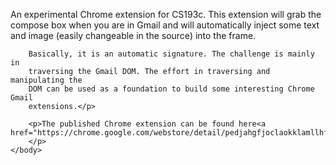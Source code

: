 <!DOCTYPE html>

<html>
	<head>
		<meta charset="utf-8">
		<title>README</title>
	</head>
	<body>
		<p>An experimental Chrome extension for CS193c. This extension will grab
		the compose box when you are in Gmail and will automatically inject some
		text and image (easily changeable in the source) into the frame.

		Basically, it is an automatic signature. The challenge is mainly in
		traversing the Gmail DOM. The effort in traversing and manipulating the
		DOM can be used as a foundation to build some interesting Chrome Gmail
		extensions.</p>

		<p>The published Chrome extension can be found here<a href="https://chrome.google.com/webstore/detail/pedjahgfjoclaokklamllhfhgdnkhfbf">here</a>
		</p>
	</body>

</html>

